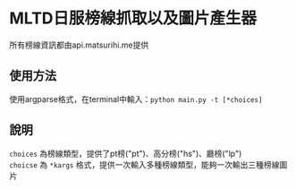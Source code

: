 # MLTD日服榜線抓取以及圖片產生器
所有榜線資訊都由api.matsurihi.me提供

## 使用方法
使用argparse格式，在terminal中輸入：`python main.py -t [*choices]`  

## 說明
`choices` 為榜線類型，提供了pt榜("pt")、高分榜("hs")、廳榜("lp")  
`choicse` 為 `*kargs` 格式，提供一次輸入多種榜線類型，能夠一次輸出三種榜線圖片
